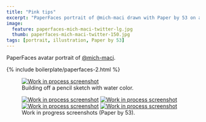 ```yaml
---
title: "Pink tips"
excerpt: "PaperFaces portrait of @mich-maci drawn with Paper by 53 on an iPad."
image: 
  feature: paperfaces-mich-maci-twitter-lg.jpg
  thumb: paperfaces-mich-maci-twitter-150.jpg
tags: [portrait, illustration, Paper by 53]
---
```


PaperFaces avatar portrait of <a href="http://twitter.com/mich-maci">@mich-maci</a>.

{% include boilerplate/paperfaces-2.html %}

<figure>
	<a href="{{ site.url }}/images/paperfaces-mich-maci-process-1-lg.jpg"><img src="{{ site.url }}/images/paperfaces-mich-maci-process-1-750.jpg" alt="Work in process screenshot"></a>
	<figcaption>Building off a pencil sketch with water color.</figcaption>
</figure>

<figure class="half">
	<a href="{{ site.url }}/images/paperfaces-mich-maci-process-2-lg.jpg"><img src="{{ site.url }}/images/paperfaces-mich-maci-process-2-600.jpg" alt="Work in process screenshot"></a>
	<a href="{{ site.url }}/images/paperfaces-mich-maci-process-3-lg.jpg"><img src="{{ site.url }}/images/paperfaces-mich-maci-process-3-600.jpg" alt="Work in process screenshot"></a>
	<a href="{{ site.url }}/images/paperfaces-mich-maci-process-4-lg.jpg"><img src="{{ site.url }}/images/paperfaces-mich-maci-process-4-600.jpg" alt="Work in process screenshot"></a>
	<a href="{{ site.url }}/images/paperfaces-mich-maci-process-5-lg.jpg"><img src="{{ site.url }}/images/paperfaces-mich-maci-process-5-600.jpg" alt="Work in process screenshot"></a>
	<figcaption>Work in progress screenshots (Paper by 53).</figcaption>
</figure>